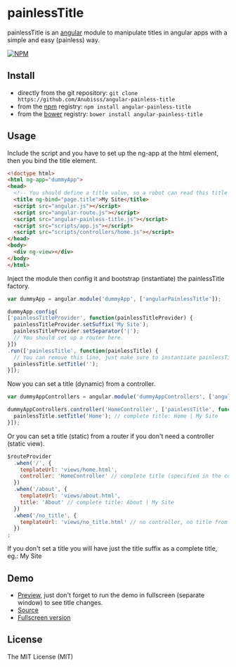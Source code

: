 # painlessTitle

painlessTitle is an [angular](https://angularjs.org/) module to manipulate titles in angular apps with a simple and easy (painless) way.

[![NPM](https://nodei.co/npm/angular-painless-title.png?downloads=true&downloadRank=true&stars=true)](https://www.npmjs.com/package/angular-painless-title)

## Install

* directly from the git repository: ```git clone https://github.com/Anubisss/angular-painless-title ```
* from the [npm](https://www.npmjs.com/) registry: ```npm install angular-painless-title```
* from the [bower](http://bower.io/) registry: ```bower install angular-painless-title```

## Usage

Include the script and you have to set up the ng-app at the html element, then you bind the title element.
```html
<!doctype html>
<html ng-app="dummyApp">
<head>
  <!-- You should define a title value, so a robot can read this title without JavaScript. -->
  <title ng-bind="page.title">My Site</title>
  <script src="angular.js"></script>
  <script src="angular-route.js"></script>
  <script src="angular-painless-title.js"></script>
  <script src="scripts/app.js"></script>
  <script src="scripts/controllers/home.js"></script>
</head>
<body>
  <div ng-view></div>
</body>
</html>
```

Inject the module then config it and bootstrap (instantiate) the painlessTitle factory.
```javascript
var dummyApp = angular.module('dummyApp', ['angularPainlessTitle']);

dummyApp.config(
['painlessTitleProvider', function(painlessTitleProvider) {
  painlessTitleProvider.setSuffix('My Site');
  painlessTitleProvider.setSeparator('|');
  // You should set up a router here.
}])
.run(['painlessTitle', function(painlessTitle) {
  // You can remove this line, just make sure to instantiate painlessTitle.
  painlessTitle.setTitle('');
}]);
```

Now you can set a title (dynamic) from a controller.
```javascript
var dummyAppControllers = angular.module('dummyAppControllers', ['angularPainlessTitle']);

dummyAppControllers.controller('HomeController', ['painlessTitle', function(painlessTitle) {
  painlessTitle.setTitle('Home'); // complete title: Home | My Site
}]);
```

Or you can set a title (static) from a router if you don't need a controller (static view).
```javascript
$routeProvider
  .when('/', {
    templateUrl: 'views/home.html',
    controller: 'HomeController' // complete title (specified in the controller): Home | My Site
  })
  .when('/about', {
    templateUrl: 'views/about.html',
    title: 'About' // complete title: About | My Site
  })
  .when('/no_title', {
    templateUrl: 'views/no_title.html' // no controller, no title from the router, so complete title: My Site
  })
;
```

If you don't set a title you will have just the title suffix as a complete title, eg.: My Site

## Demo

* [Preview](http://plnkr.co/z96mQJ), just don't forget to run the demo in fullscreen (separate window) to see title changes.
* [Source](http://plnkr.co/edit/z96mQJ)
* [Fullscreen version](http://run.plnkr.co/plunks/z96mQJ/#/)

## License

The MIT License (MIT)
